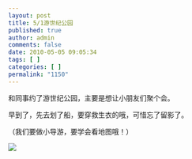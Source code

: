 ```yaml
---
layout: post
title: 5/1游世纪公园
published: true
author: admin
comments: false
date: 2010-05-05 09:05:34
tags: [ ]
categories: [ ]
permalink: "1150"
---
```

和同事约了游世纪公园，主要是想让小朋友们聚个会。


  


早到了，先去划了船，要穿救生衣的哦，可惜忘了留影了。


  


（我们要做小导游，要学会看地图哦！）


  


![][1]

 [1]: http://xujianian.com/jx/blog/UploadFiles/2010-5/55876524.jpg